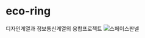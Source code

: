 # eco-ring
디자인계열과 정보통신계열의 융합프로젝트
![스페이스판넬](https://user-images.githubusercontent.com/49308628/80899245-e78a8c80-8d48-11ea-8208-1ecde8a87b63.jpeg)
